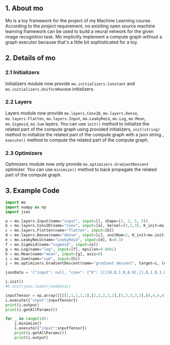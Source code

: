 ## 1. About mo
Mo is a toy framework for the project of my Machine Learning course. According to the project requirement, no exisiting open source machine learning framework can be used to build a neural network for the given image recogintion task. Mo implicitly implement a compute graph without a graph executor because that's a little bit sophisticated for a toy.

## 2. Details of mo

### 2.1 Initializers

Initializers module now provide `mo.initializers.Constant` and `mo.initializers.UniformRandom` initializers.

### 2.2 Layers
Layers module now provide `mo.layers.Conv2D`, `mo.layers.Dense`, `mo.layers.Flatten`, `mo.layers.Input`, `mo.LeakyReLU`, `mo.Log`, `mo.Mean`, `mo.Sigmoid`, `mo.Sum` layers. You can use `init()` method to initialize the related part of the compute graph using provided initializers, `init(string)` method to initialize the related part of the compute graph with a json string , `execute()` method to compute the related part of the compute graph.

### 2.3 Optimizers
Optimizers module now only provide `mo.optimizers.GradientDescent` optimizer. You can use `minimize()` method to back propagate the related part of the compute graph.

## 3. Example Code
```python
import mo
import numpy as np
import json

a = mo.layers.Input(name="input", input=[], shape=(2, 2, 5, 5))
b = mo.layers.Conv2D(name="conv", input=[a], kernel=(3,3,3), K_init=mo.initializers.UniformRandom(-0.01, 0.01), b_init=mo.initializers.UniformRandom(-0.01, 0.01))
c = mo.layers.Flatten(name="flatten", input=[b])
d = mo.layers.Dense(name="dense", input=[c], unitNum=2, K_init=mo.initializers.UniformRandom(-0.01, 0.01), b_init=mo.initializers.UniformRandom(-0.01, 0.01))
e = mo.LeakyReLU(name="LeakyReLU", input=[d], k=0.3)
f = mo.Sigmoid(name="sigmoid", input=[e])
g = mo.Log(name="log", input=[f], epsilon=0.0001)
h = mo.Mean(name="mean", input=[g], axis=0)
i = mo.Sum(name="sum", input=[h])
j = mo.optimizers.GradientDescent(name="gradient descent", target=i, learning_rate=0.001)

jsonData = '{"input": null, "conv": {"K": [[[[0.0,1.0,0.0],[1.0,1.0,1.0],[0.0,1.0,0.0]],[[0.0,1.0,0.0],[1.0,1.0,1.0],[0.0,1.0,0.0]]],[[[0.0,0.0,0.0],[1.0,1.0,1.0],[0.0,0.0,0.0]],[[0.0,0.0,0.0],[1.0,1.0,1.0],[0.0,0.0,0.0]]],[[[0.0,1.0,0.0],[0.0,1.0,0.0],[0.0,1.0,0.0]],[[0.0,1.0,0.0],[0.0,1.0,0.0],[0.0,1.0,0.0]]]], "b": [-1.0,0.0,1.0]}, "flatten": null, "dense": {"K": [[0.001,0.002,0.003,0.004,0.005,0.006,0.007,0.008,0.009,0.01,0.011,0.012,0.013,0.014,0.015,0.016,0.017,0.018,0.019,0.02,0.021,0.022,0.023,0.024,0.025,0.026,0.027],[0.001,0.002,0.003,0.004,0.005,0.006,0.007,0.008,0.009,0.01,0.011,0.012,0.013,0.014,0.015,0.016,0.017,0.018,0.019,0.02,0.021,0.022,0.023,0.024,0.025,0.026,0.027]], "b": [0.001,-0.001]}, "log": null, "mean": null, "sum": null}'

i.init()
#h.init(json.loads(jsonData))

inputTensor = np.array([[[[1,1,1,1,1],[2,2,2,2,2],[3,3,3,3,3],[4,4,4,4,4],[5,5,5,5,5]],[[1,2,3,4,5],[1,2,3,4,5],[1,2,3,4,5],[1,2,3,4,5],[1,2,3,4,5]]],[[[-1,-1,-1,-1,-1],[-2,-2,-2,-2,-2],[-3,-3,-3,-3,-3],[-4,-4,-4,-4,-4],[-5,-5,-5,-5,-5]],[[-1,-2,-3,-4,-5],[-1,-2,-3,-4,-5],[-1,-2,-3,-4,-5],[-1,-2,-3,-4,-5],[-1,-2,-3,-4,-5]]]])
i.execute({"input":inputTensor})
print(i.output)
print(i.getAllParams())

for _ in range(10):
    j.minimize()
    i.execute({"input":inputTensor})
    print(i.getAllParams())
    print(i.output)
```